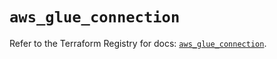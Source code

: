 # `aws_glue_connection`

Refer to the Terraform Registry for docs: [`aws_glue_connection`](https://registry.terraform.io/providers/hashicorp/aws/6.11.0/docs/resources/glue_connection).
